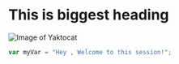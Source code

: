 # This is biggest heading
![Image of Yaktocat](https://octodex.github.com/images/yaktocat.png)

``` javascript
var myVar = "Hey , Welcome to this session!";
```
